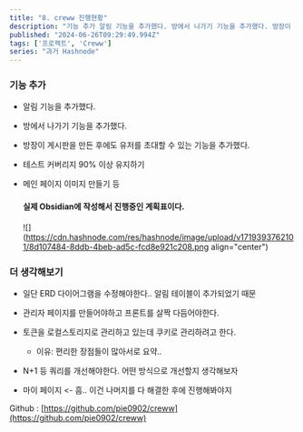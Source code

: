 ```yaml
---
title: "8. creww 진행현황"
description: "기능 추가 알림 기능을 추가했다. 방에서 나가기 기능을 추가했다. 방장이 게시판을 만든 후에도 유저를 초대할 수 있는 기능을 추가했다. 테스트 커버리지 90% 이상 유지하기 메인 페이지 이미지 만들기 등 실제 Obsidian에 작성해서 진행중인 계획표이다. 더 생각해보기 일단 ERD 다이어그램을 수정해야한다.. 알림 테이블이 추가되었기 때문 관리자 페이지를 만들어야하고 프론트를 살짝 다듬어야한다. 토큰을 로컬스토리지로 관..."
published: "2024-06-26T09:29:49.994Z"
tags: ['프로젝트', 'Creww']
series: "과거 Hashnode"
---
```


### 기능 추가

* 알림 기능을 추가했다.
    
* 방에서 나가기 기능을 추가했다.
    
* 방장이 게시판을 만든 후에도 유저를 초대할 수 있는 기능을 추가했다.
    
* 테스트 커버리지 90% 이상 유지하기
    
* 메인 페이지 이미지 만들기 등
    
    #### 실제 Obsidian에 작성해서 진행중인 계획표이다.
    
    ![](https://cdn.hashnode.com/res/hashnode/image/upload/v1719393762101/8d107484-8ddb-4beb-ad5c-fcd8e921c208.png align="center")
    

### 더 생각해보기

* 일단 ERD 다이어그램을 수정해야한다.. 알림 테이블이 추가되었기 때문
    
* 관리자 페이지를 만들어야하고 프론트를 살짝 다듬어야한다.
    
* 토큰을 로컬스토리지로 관리하고 있는데 쿠키로 관리하려고 한다.
    
    * 이유: 편리한 장점들이 많아서로 요약..
        
* N+1 등 쿼리를 개선해야한다. 어떤 방식으로 개선할지 생각해보자
    
* 마이 페이지 &lt;- 흠.. 이건 나머지를 다 해결한 후에 진행해봐야지
    

Github : [https://github.com/pie0902/creww](https://github.com/pie0902/creww)